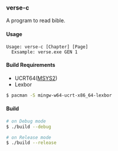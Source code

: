 ### verse-c
A program to read bible.

#### Usage
```
Usage: verse-c [Chapter] [Page]
  Exsample: verse.exe GEN 1
```

#### Build Requirements
- UCRT64([MSYS2](https://www.msys2.org/))
- Lexbor
```sh
$ pacman -S mingw-w64-ucrt-x86_64-lexbor
```

#### Build
```sh
# on Debug mode
$ ./build --debug

# on Release mode
$ ./build --release
```
